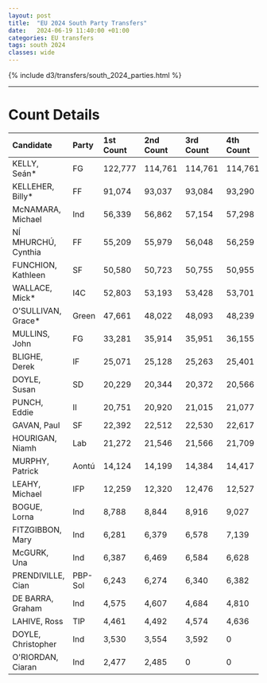 ```yaml
---
layout: post
title:  "EU 2024 South Party Transfers"
date:   2024-06-19 11:40:00 +01:00
categories: EU transfers
tags: south 2024
classes: wide
---
```


{% include d3/transfers/south_2024_parties.html %}

<hr>

# Count Details

| Candidate           | Party   | 1st Count   | 2nd Count   | 3rd Count   | 4th Count   | 5th Count   | 6th Count   | 7th Count   | 8th Count   | 9th Count   | 10th Count   | 11th Count   | 12th Count   | 13th Count   | 14th Count   | 15th Count   | 16th Count   | 17th Count   | 18th Count   | 19th Count   | 20th Count   |
|:--------------------|:--------|:------------|:------------|:------------|:------------|:------------|:------------|:------------|:------------|:------------|:-------------|:-------------|:-------------|:-------------|:-------------|:-------------|:-------------|:-------------|:-------------|:-------------|:-------------|
| KELLY, Seán*        | FG      | 122,777     | 114,761     | 114,761     | 114,761     | 114,761     | 114,761     | 114,761     | 114,761     | 114,761     | 114,761      | 114,761      | 114,761      | 114,761      | 114,761      | 114,761      | 114,761      | 114,761      | 114,761      | 114,761      | 114,761      |
| KELLEHER, Billy*    | FF      | 91,074      | 93,037      | 93,084      | 93,290      | 93,388      | 93,675      | 93,777      | 93,959      | 94,419      | 95,042       | 95,405       | 96,786       | 99,778       | 100,832      | 103,492      | 106,051      | 107,834      | 120,105      | 114,761      | 114,761      |
| McNAMARA, Michael   | Ind     | 56,339      | 56,862      | 57,154      | 57,298      | 57,497      | 57,633      | 57,809      | 58,897      | 59,752      | 60,285       | 62,591       | 64,761       | 66,656       | 67,507       | 74,197       | 75,570       | 83,702       | 86,757       | 87,542       | 92,871       |
| NÍ MHURCHÚ, Cynthia | FF      | 55,209      | 55,979      | 56,048      | 56,259      | 56,380      | 56,541      | 56,780      | 57,144      | 57,467      | 57,913       | 58,278       | 59,194       | 61,259       | 61,780       | 63,540       | 65,361       | 66,198       | 72,523       | 75,900       | 92,502       |
| FUNCHION, Kathleen  | SF      | 50,580      | 50,723      | 50,755      | 50,955      | 51,176      | 51,501      | 51,984      | 52,106      | 52,565      | 53,300       | 53,655       | 54,297       | 55,600       | 71,350       | 72,081       | 76,697       | 81,268       | 82,315       | 82,508       | 90,070       |
| WALLACE, Mick*      | I4C     | 52,803      | 53,193      | 53,428      | 53,701      | 54,107      | 54,386      | 55,600      | 55,967      | 56,327      | 56,979       | 57,989       | 59,511       | 60,547       | 61,668       | 64,637       | 67,146       | 71,910       | 73,714       | 73,947       | 84,157       |
| O'SULLIVAN, Grace*  | Green   | 47,661      | 48,022      | 48,093      | 48,239      | 48,304      | 48,576      | 49,139      | 49,289      | 49,492      | 50,420       | 50,576       | 51,290       | 54,621       | 54,978       | 55,660       | 63,335       | 63,923       | 68,441       | 69,197       | 0            |
| MULLINS, John       | FG      | 33,281      | 35,914      | 35,951      | 36,155      | 36,268      | 36,373      | 36,460      | 36,599      | 36,743      | 36,984       | 37,212       | 37,950       | 39,525       | 39,832       | 41,397       | 42,831       | 43,601       | 0            | 0            | 0            |
| BLIGHE, Derek       | IF      | 25,071      | 25,128      | 25,263      | 25,401      | 26,192      | 26,564      | 26,752      | 27,640      | 28,105      | 28,886       | 33,111       | 34,836       | 35,267       | 35,739       | 37,742       | 38,625       | 0            | 0            | 0            | 0            |
| DOYLE, Susan        | SD      | 20,229      | 20,344      | 20,372      | 20,566      | 20,630      | 21,229      | 21,992      | 22,110      | 22,407      | 25,138       | 25,253       | 25,725       | 28,589       | 29,163       | 29,617       | 0            | 0            | 0            | 0            | 0            |
| PUNCH, Eddie        | II      | 20,751      | 20,920      | 21,015      | 21,077      | 21,209      | 21,255      | 21,663      | 21,903      | 22,114      | 22,237       | 23,509       | 25,221       | 25,787       | 26,167       | 0            | 0            | 0            | 0            | 0            | 0            |
| GAVAN, Paul         | SF      | 22,392      | 22,512      | 22,530      | 22,617      | 22,789      | 22,895      | 23,186      | 23,242      | 23,508      | 23,806       | 24,109       | 24,623       | 25,521       | 0            | 0            | 0            | 0            | 0            | 0            | 0            |
| HOURIGAN, Niamh     | Lab     | 21,272      | 21,546      | 21,566      | 21,709      | 21,822      | 22,006      | 22,352      | 22,523      | 22,988      | 23,679       | 23,892       | 24,211       | 0            | 0            | 0            | 0            | 0            | 0            | 0            | 0            |
| MURPHY, Patrick     | Aontú   | 14,124      | 14,199      | 14,384      | 14,417      | 14,548      | 14,638      | 14,802      | 15,075      | 15,705      | 15,811       | 17,421       | 0            | 0            | 0            | 0            | 0            | 0            | 0            | 0            | 0            |
| LEAHY, Michael      | IFP     | 12,259      | 12,320      | 12,476      | 12,527      | 13,128      | 13,201      | 13,301      | 14,390      | 15,067      | 15,183       | 0            | 0            | 0            | 0            | 0            | 0            | 0            | 0            | 0            | 0            |
| BOGUE, Lorna        | Ind     | 8,788       | 8,844       | 8,916       | 9,027       | 9,086       | 9,584       | 10,040      | 10,279      | 10,826      | 0            | 0            | 0            | 0            | 0            | 0            | 0            | 0            | 0            | 0            | 0            |
| FITZGIBBON, Mary    | Ind     | 6,281       | 6,379       | 6,578       | 7,139       | 7,272       | 7,684       | 7,794       | 8,328       | 0           | 0            | 0            | 0            | 0            | 0            | 0            | 0            | 0            | 0            | 0            | 0            |
| McGURK, Una         | Ind     | 6,387       | 6,469       | 6,584       | 6,628       | 6,729       | 6,828       | 6,888       | 0           | 0           | 0            | 0            | 0            | 0            | 0            | 0            | 0            | 0            | 0            | 0            | 0            |
| PRENDIVILLE, Cian   | PBP-Sol | 6,243       | 6,274       | 6,340       | 6,382       | 6,516       | 6,650       | 0           | 0           | 0           | 0            | 0            | 0            | 0            | 0            | 0            | 0            | 0            | 0            | 0            | 0            |
| DE BARRA, Graham    | Ind     | 4,575       | 4,607       | 4,684       | 4,810       | 4,906       | 0           | 0           | 0           | 0           | 0            | 0            | 0            | 0            | 0            | 0            | 0            | 0            | 0            | 0            | 0            |
| LAHIVE, Ross        | TIP     | 4,461       | 4,492       | 4,574       | 4,636       | 0           | 0           | 0           | 0           | 0           | 0            | 0            | 0            | 0            | 0            | 0            | 0            | 0            | 0            | 0            | 0            |
| DOYLE, Christopher  | Ind     | 3,530       | 3,554       | 3,592       | 0           | 0           | 0           | 0           | 0           | 0           | 0            | 0            | 0            | 0            | 0            | 0            | 0            | 0            | 0            | 0            | 0            |
| O'RIORDAN, Ciaran   | Ind     | 2,477       | 2,485       | 0           | 0           | 0           | 0           | 0           | 0           | 0           | 0            | 0            | 0            | 0            | 0            | 0            | 0            | 0            | 0            | 0            | 0            |

